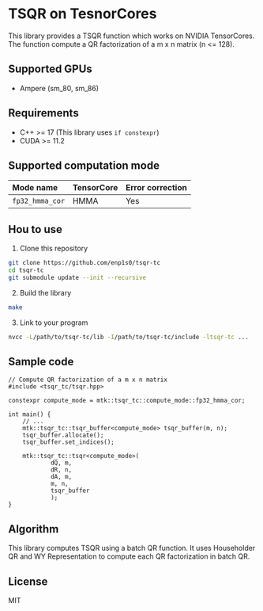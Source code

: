 # TSQR on TesnorCores

This library provides a TSQR function which works on NVIDIA TensorCores.
The function compute a QR factorization of a m x n matrix (n <= 128).

## Supported GPUs
- Ampere (sm_80, sm_86)

## Requirements
- C++ >= 17 (This library uses `if constexpr`)
- CUDA >= 11.2

## Supported computation mode

|  Mode name    | TensorCore | Error correction |
|:--------------|:-----------|:-----------------|
|`fp32_hmma_cor`| HMMA       | Yes              |

## Hou to use
1. Clone this repository
```bash
git clone https://github.com/enp1s0/tsqr-tc
cd tsqr-tc
git submodule update --init --recursive
```

2. Build the library
```bash
make
```

3. Link to your program
```bash
nvcc -L/path/to/tsqr-tc/lib -I/path/to/tsqr-tc/include -ltsqr-tc ...
```

## Sample code
```cuda
// Compute QR factorization of a m x n matrix
#include <tsqr_tc/tsqr.hpp>

constexpr compute_mode = mtk::tsqr_tc::compute_mode::fp32_hmma_cor;

int main() {
	// ...
	mtk::tsqr_tc::tsqr_buffer<compute_mode> tsqr_buffer(m, n);
	tsqr_buffer.allocate();
	tsqr_buffer.set_indices();

	mtk::tsqr_tc::tsqr<compute_mode>(
			dQ, m,
			dR, n,
			dA, m,
			m, n,
			tsqr_buffer
			);
}

```

## Algorithm
This library computes TSQR using a batch QR function.
It uses Householder QR and WY Representation to compute each QR factorization in batch QR.


## License
MIT
